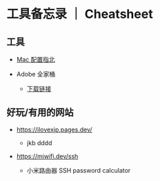 # 工具备忘录 ｜ Cheatsheet

## 工具 

- [Mac 配置指北](../工具/工具下载/Mac配置指北.md)

- Adobe 全家桶
  - [下载链接](https://srkd59.yuque.com/books/share/e5f670ee-71dd-4f43-b7af-9272b5f224b0/nz41cd)


## 好玩/有用的网站

- https://ilovexjp.pages.dev/
  - jkb dddd

- https://miwifi.dev/ssh
  - 小米路由器 SSH password calculator